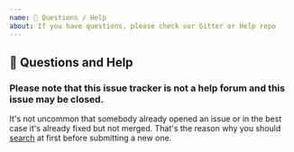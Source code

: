```yaml
---
name: 💬 Questions / Help
about: If you have questions, please check our Gitter or Help repo
---
```


## 💬 Questions and Help

### Please note that this issue tracker is not a help forum and this issue may be closed.

It's not uncommon that somebody already opened an issue or in the best case it's already fixed but not merged. That's the reason why you should [search](https://github.com/elastic/enterprise-search-js/issues) at first before submitting a new one.

